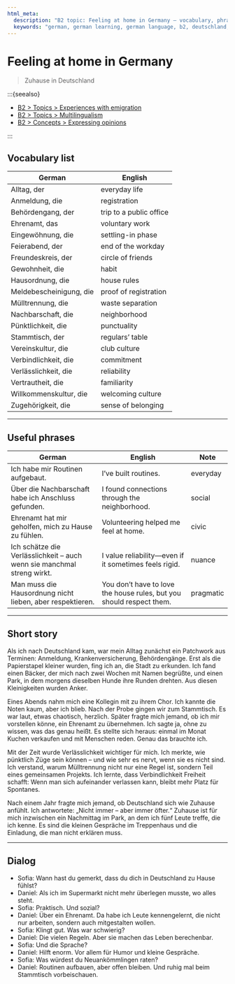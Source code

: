 ```yaml
---
html_meta:
  description: "B2 topic: Feeling at home in Germany — vocabulary, phrases, a short story, and a dialogue about routines, community, and identity after moving."
  keywords: "german, german learning, german language, b2, deutschland, zugehörigkeit, alltag, gewohnheit, nachbarschaft, einleben"
---
```


# Feeling at home in Germany

> Zuhause in Deutschland

:::{seealso}

- [B2 > Topics > Experiences with emigration](/b2/topics/experiences-with-emigration.md)
- [B2 > Topics > Multilingualism](/b2/topics/multilingualism.md)
- [B2 > Concepts > Expressing opinions](/b2/concepts/expressing-opinions.md)

:::

## Vocabulary list

| German | English |
|---|---|
| Alltag, der | everyday life |
| Anmeldung, die | registration |
| Behördengang, der | trip to a public office |
| Ehrenamt, das | voluntary work |
| Eingewöhnung, die | settling-in phase |
| Feierabend, der | end of the workday |
| Freundeskreis, der | circle of friends |
| Gewohnheit, die | habit |
| Hausordnung, die | house rules |
| Meldebescheinigung, die | proof of registration |
| Mülltrennung, die | waste separation |
| Nachbarschaft, die | neighborhood |
| Pünktlichkeit, die | punctuality |
| Stammtisch, der | regulars’ table |
| Vereinskultur, die | club culture |
| Verbindlichkeit, die | commitment |
| Verlässlichkeit, die | reliability |
| Vertrautheit, die | familiarity |
| Willkommenskultur, die | welcoming culture |
| Zugehörigkeit, die | sense of belonging |

---

## Useful phrases

| German | English | Note |
|---|---|---|
| Ich habe mir Routinen aufgebaut. | I’ve built routines. | everyday |
| Über die Nachbarschaft habe ich Anschluss gefunden. | I found connections through the neighborhood. | social |
| Ehrenamt hat mir geholfen, mich zu Hause zu fühlen. | Volunteering helped me feel at home. | civic |
| Ich schätze die Verlässlichkeit – auch wenn sie manchmal streng wirkt. | I value reliability—even if it sometimes feels rigid. | nuance |
| Man muss die Hausordnung nicht lieben, aber respektieren. | You don’t have to love the house rules, but you should respect them. | pragmatic |

---

## Short story

Als ich nach Deutschland kam, war mein Alltag zunächst ein Patchwork aus Terminen: Anmeldung, Krankenversicherung, Behördengänge. Erst als die Papierstapel kleiner wurden, fing ich an, die Stadt zu erkunden. Ich fand einen Bäcker, der mich nach zwei Wochen mit Namen begrüßte, und einen Park, in dem morgens dieselben Hunde ihre Runden drehten. Aus diesen Kleinigkeiten wurden Anker.

Eines Abends nahm mich eine Kollegin mit zu ihrem Chor. Ich kannte die Noten kaum, aber ich blieb. Nach der Probe gingen wir zum Stammtisch. Es war laut, etwas chaotisch, herzlich. Später fragte mich jemand, ob ich mir vorstellen könne, ein Ehrenamt zu übernehmen. Ich sagte ja, ohne zu wissen, was das genau heißt. Es stellte sich heraus: einmal im Monat Kuchen verkaufen und mit Menschen reden. Genau das brauchte ich.

Mit der Zeit wurde Verlässlichkeit wichtiger für mich. Ich merkte, wie pünktlich Züge sein können – und wie sehr es nervt, wenn sie es nicht sind. Ich verstand, warum Mülltrennung nicht nur eine Regel ist, sondern Teil eines gemeinsamen Projekts. Ich lernte, dass Verbindlichkeit Freiheit schafft: Wenn man sich aufeinander verlassen kann, bleibt mehr Platz für Spontanes.

Nach einem Jahr fragte mich jemand, ob Deutschland sich wie Zuhause anfühlt. Ich antwortete: „Nicht immer – aber immer öfter.“ Zuhause ist für mich inzwischen ein Nachmittag im Park, an dem ich fünf Leute treffe, die ich kenne. Es sind die kleinen Gespräche im Treppenhaus und die Einladung, die man nicht erklären muss.

---

## Dialog

- Sofia: Wann hast du gemerkt, dass du dich in Deutschland zu Hause fühlst?
- Daniel: Als ich im Supermarkt nicht mehr überlegen musste, wo alles steht.
- Sofia: Praktisch. Und sozial?
- Daniel: Über ein Ehrenamt. Da habe ich Leute kennengelernt, die nicht nur arbeiten, sondern auch mitgestalten wollen.
- Sofia: Klingt gut. Was war schwierig?
- Daniel: Die vielen Regeln. Aber sie machen das Leben berechenbar.
- Sofia: Und die Sprache?
- Daniel: Hilft enorm. Vor allem für Humor und kleine Gespräche.
- Sofia: Was würdest du Neuankömmlingen raten?
- Daniel: Routinen aufbauen, aber offen bleiben. Und ruhig mal beim Stammtisch vorbeischauen.
